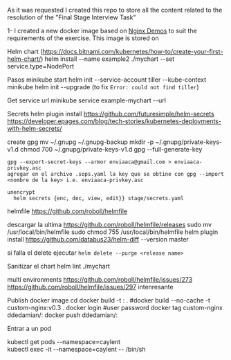 As it was requested I created this repo to store all the content related to the resolution of the "Final Stage Interview Task"

1- I created a new docker image based on [Nginx Demos](https://hub.docker.com/r/nginxdemos/hello) to suit the requirements of the exercise. This image is stored on














Helm chart (https://docs.bitnami.com/kubernetes/how-to/create-your-first-helm-chart/)
  helm install --name example2 ./mychart --set service.type=NodePort



Pasos
  minikube start
  helm init --service-account tiller --kube-context minikube
  helm init --upgrade (to fix `Error: could not find tiller`)


Get service url
  minikube service example-mychart --url

Secrets
  helm plugin install https://github.com/futuresimple/helm-secrets
  https://developer.epages.com/blog/tech-stories/kubernetes-deployments-with-helm-secrets/

  create gpg
    mv ~/.gnupg ~/.gnupg-backup
    mkdir -p ~/.gnupg/private-keys-v1.d
    chmod 700 ~/.gnupg/private-keys-v1.d
    gpg --full-generate-key

    gpg --export-secret-keys --armor enviaaca@gmail.com > enviaaca-privkey.asc
    agregar en el archivo .sops.yaml la key que se obtine con gpg --import <nombre de la key> i.e. enviaaca-privkey.asc

    unencrypt
      helm secrets {enc, dec, view, edit}} stage/secrets.yaml

helmfile
  https://github.com/roboll/helmfile

  descargar la ultima https://github.com/roboll/helmfile/releases
  sudo mv <archivo descargado> /usr/local/bin/helmfile
  sudo chmod 755 /usr/local/bin/helmfile
  helm plugin install https://github.com/databus23/helm-diff --version master

  si falla el delete ejecutar `helm delete --purge <release name>`

Sanitizar el chart
  helm lint ./mychart


multi environments
  https://github.com/roboll/helmfile/issues/273
  https://github.com/roboll/helmfile/issues/297 intenresante

Publish docker image
  cd <into docker image dir>
  docker build -t <Image>:<version> . #docker build --no-cache -t custom-nginx:v0.3 .
  docker login #user password
  docker tag custom-nginx ddedamian/<Image>:<version>
  docker push ddedamian/<Image>:<version>




Entrar a un pod

  kubectl get pods --namespace=caylent  
  kubectl exec -it <pod> --namespace=caylent  -- /bin/sh
